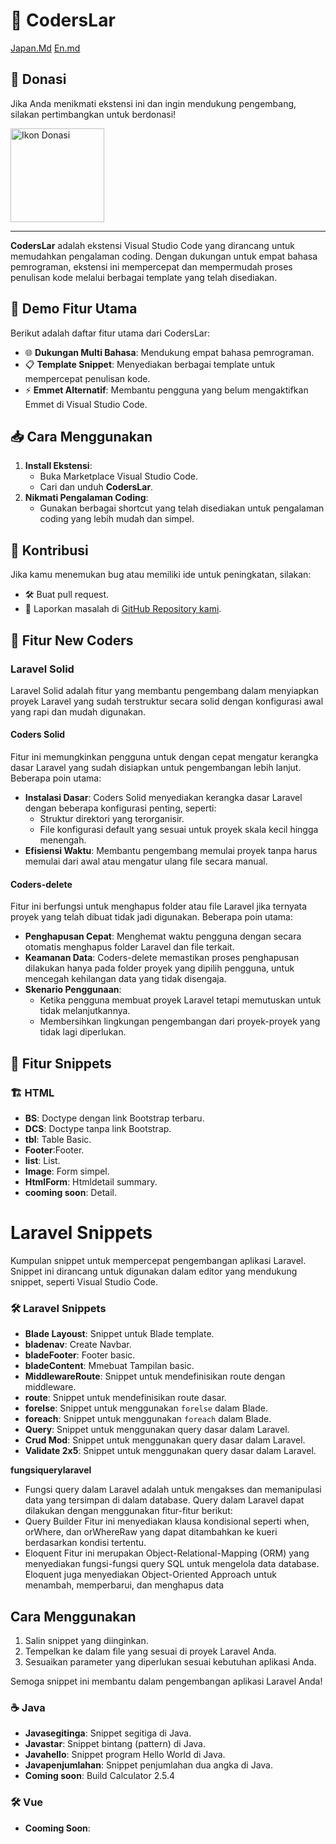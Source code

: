 # 🌟 CodersLar
<a href="Ja/Ja.md">Japan.Md</a>
<a href="En/en.md">En.md</a>
## 💖 Donasi

Jika Anda menikmati ekstensi ini dan ingin mendukung pengembang, silakan pertimbangkan untuk berdonasi!

<a href="https://saweria.co/C02V">
    <img src="https://www.buymeacoffee.com/assets/img/custom_images/orange_img.png" alt="Ikon Donasi" width="150" />
</a>

---

**CodersLar** adalah ekstensi Visual Studio Code yang dirancang untuk memudahkan pengalaman coding. Dengan dukungan untuk empat bahasa pemrograman, ekstensi ini mempercepat dan mempermudah proses penulisan kode melalui berbagai template yang telah disediakan.

## 🚀 Demo Fitur Utama

Berikut adalah daftar fitur utama dari CodersLar:

- 🌐 **Dukungan Multi Bahasa**: Mendukung empat bahasa pemrograman.
- 📋 **Template Snippet**: Menyediakan berbagai template untuk mempercepat penulisan kode.
- ⚡ **Emmet Alternatif**: Membantu pengguna yang belum mengaktifkan Emmet di Visual Studio Code.

## 📥 Cara Menggunakan

1. **Install Ekstensi**:
   - Buka Marketplace Visual Studio Code.
   - Cari dan unduh **CodersLar**.
2. **Nikmati Pengalaman Coding**:
   - Gunakan berbagai shortcut yang telah disediakan untuk pengalaman coding yang lebih mudah dan simpel.

 

## 🤝 Kontribusi
Jika kamu menemukan bug atau memiliki ide untuk peningkatan, silakan:

- 🛠️ Buat pull request.
- 🐞 Laporkan masalah di [GitHub Repository kami](#).
## 📂 Fitur New Coders

### **Laravel Solid**
Laravel Solid adalah fitur yang membantu pengembang dalam menyiapkan proyek Laravel yang sudah terstruktur secara solid dengan konfigurasi awal yang rapi dan mudah digunakan. 

#### **Coders Solid**
Fitur ini memungkinkan pengguna untuk dengan cepat mengatur kerangka dasar Laravel yang sudah disiapkan untuk pengembangan lebih lanjut. Beberapa poin utama:
- **Instalasi Dasar**: Coders Solid menyediakan kerangka dasar Laravel dengan beberapa konfigurasi penting, seperti:
  - Struktur direktori yang terorganisir.
  - File konfigurasi default yang sesuai untuk proyek skala kecil hingga menengah.
- **Efisiensi Waktu**: Membantu pengembang memulai proyek tanpa harus memulai dari awal atau mengatur ulang file secara manual.

#### **Coders-delete**
Fitur ini berfungsi untuk menghapus folder atau file Laravel jika ternyata proyek yang telah dibuat tidak jadi digunakan. Beberapa poin utama:
- **Penghapusan Cepat**: Menghemat waktu pengguna dengan secara otomatis menghapus folder Laravel dan file terkait.
- **Keamanan Data**: Coders-delete memastikan proses penghapusan dilakukan hanya pada folder proyek yang dipilih pengguna, untuk mencegah kehilangan data yang tidak disengaja.
- **Skenario Penggunaan**:
  - Ketika pengguna membuat proyek Laravel tetapi memutuskan untuk tidak melanjutkannya.
  - Membersihkan lingkungan pengembangan dari proyek-proyek yang tidak lagi diperlukan.

## 📂 Fitur Snippets

### 🏗️ HTML

- **BS**: Doctype dengan link Bootstrap terbaru.
- **DCS**: Doctype tanpa link Bootstrap.
- **tbl**: Table Basic.
- **Footer**:Footer.
- **list**: List.
- **Image**: Form simpel.
- **HtmlForm**: Htmldetail summary.
- **cooming soon**: Detail.


# Laravel Snippets

Kumpulan snippet untuk mempercepat pengembangan aplikasi Laravel. Snippet ini dirancang untuk digunakan dalam editor yang mendukung snippet, seperti Visual Studio Code.

### 🛠️ Laravel Snippets

- **Blade Layoust**: Snippet untuk Blade template.
- **bladenav**: Create Navbar.
- **bladeFooter**: Footer basic.
- **bladeContent**: Mmebuat Tampilan basic.
- **MiddlewareRoute**: Snippet untuk mendefinisikan route dengan middleware.
- **route**: Snippet untuk mendefinisikan route dasar.
- **forelse**: Snippet untuk menggunakan `forelse` dalam Blade.
- **foreach**: Snippet untuk menggunakan `foreach` dalam Blade.
- **Query**: Snippet untuk menggunakan query dasar dalam Laravel.
- **Crud Mod**: Snippet untuk menggunakan query dasar dalam Laravel.
- **Validate 2x5**: Snippet untuk menggunakan query dasar dalam Laravel.


**fungsiquerylaravel** 
- Fungsi query dalam Laravel adalah untuk mengakses dan memanipulasi data yang tersimpan di dalam database. Query dalam Laravel dapat dilakukan dengan menggunakan fitur-fitur berikut:
- Query Builder
Fitur ini menyediakan klausa kondisional seperti when, orWhere, dan orWhereRaw yang dapat ditambahkan ke kueri berdasarkan kondisi tertentu. 
- Eloquent
Fitur ini merupakan Object-Relational-Mapping (ORM) yang menyediakan fungsi-fungsi query SQL untuk mengelola data database. Eloquent juga menyediakan Object-Oriented Approach untuk menambah, memperbarui, dan menghapus data

## Cara Menggunakan

1. Salin snippet yang diinginkan.
2. Tempelkan ke dalam file yang sesuai di proyek Laravel Anda.
3. Sesuaikan parameter yang diperlukan sesuai kebutuhan aplikasi Anda.

Semoga snippet ini membantu dalam pengembangan aplikasi Laravel Anda!

### ☕ Java

- **Javasegitinga**: Snippet segitiga di Java.
- **Javastar**: Snippet bintang (pattern) di Java.
- **Javahello**: Snippet program Hello World di Java.
- **Javapenjumlahan**: Snippet penjumlahan dua angka di Java.
- **Coming soon**: Build Calculator 2.5.4

### 🛠️ Vue
- **Cooming Soon**: